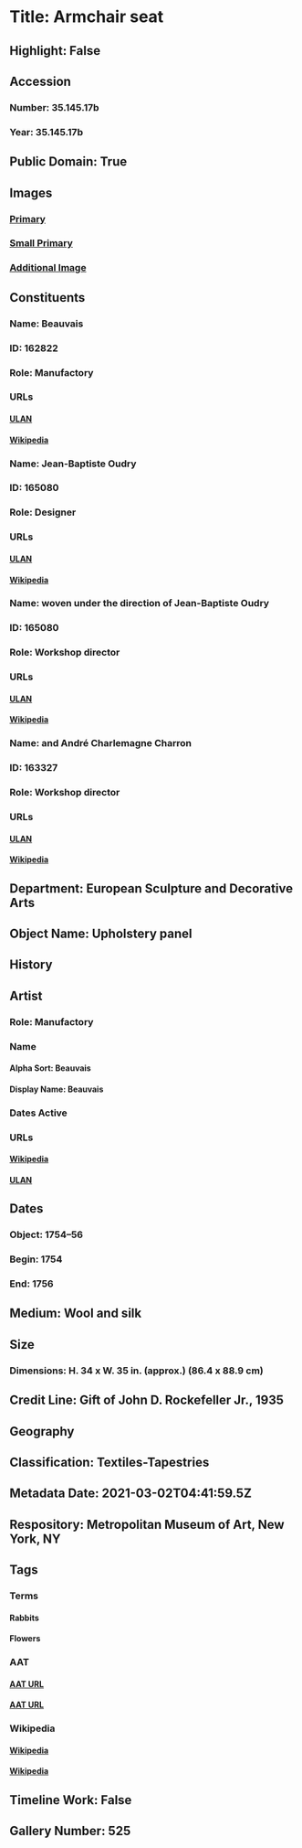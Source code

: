 # Title: Armchair seat
## Highlight: False
## Accession
### Number: 35.145.17b
### Year: 35.145.17b
## Public Domain: True
## Images
### [Primary](https://images.metmuseum.org/CRDImages/es/original/ES6871.jpg)
### [Small Primary](https://images.metmuseum.org/CRDImages/es/web-large/ES6871.jpg)
### [Additional Image](https://images.metmuseum.org/CRDImages/es/original/ES5027.jpg)
## Constituents
### Name: Beauvais
### ID: 162822
### Role: Manufactory
### URLs
#### [ULAN](http://vocab.getty.edu/page/ulan/500110803)
#### [Wikipedia](https://www.wikidata.org/wiki/Q2566130)
### Name: Jean-Baptiste Oudry
### ID: 165080
### Role: Designer
### URLs
#### [ULAN](http://vocab.getty.edu/page/ulan/500021906)
#### [Wikipedia](https://www.wikidata.org/wiki/Q737137)
### Name: woven under the direction of Jean-Baptiste Oudry
### ID: 165080
### Role: Workshop director
### URLs
#### [ULAN](http://vocab.getty.edu/page/ulan/500021906)
#### [Wikipedia](https://www.wikidata.org/wiki/Q737137)
### Name: and André Charlemagne Charron
### ID: 163327
### Role: Workshop director
### URLs
#### [ULAN](http://vocab.getty.edu/page/ulan/500336178)
#### [Wikipedia](https://www.wikidata.org/wiki/Q83189452)
## Department: European Sculpture and Decorative Arts
## Object Name: Upholstery panel
## History
## Artist
### Role: Manufactory
### Name
#### Alpha Sort: Beauvais
#### Display Name: Beauvais
### Dates Active
### URLs
#### [Wikipedia](https://www.wikidata.org/wiki/Q2566130)
#### [ULAN](http://vocab.getty.edu/page/ulan/500110803)
## Dates
### Object: 1754–56
### Begin: 1754
### End: 1756
## Medium: Wool and silk
## Size
### Dimensions: H. 34 x W. 35 in. (approx.) (86.4 x 88.9 cm)
## Credit Line: Gift of John D. Rockefeller Jr., 1935
## Geography
## Classification: Textiles-Tapestries
## Metadata Date: 2021-03-02T04:41:59.5Z
## Respository: Metropolitan Museum of Art, New York, NY
## Tags
### Terms
#### Rabbits
#### Flowers
### AAT
#### [AAT URL](http://vocab.getty.edu/page/aat/300250218)
#### [AAT URL](http://vocab.getty.edu/page/aat/300132399)
### Wikipedia
#### [Wikipedia]()
#### [Wikipedia]()
## Timeline Work: False
## Gallery Number: 525